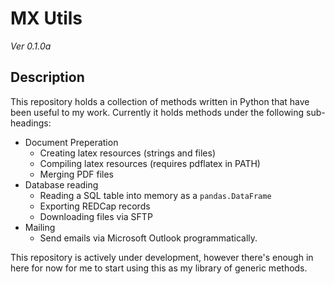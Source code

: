 # MX Utils
*Ver 0.1.0a*

## Description

This repository holds a collection of methods written in Python that have been useful to my work.
Currently it holds methods under the following sub-headings:

+ Document Preperation
  + Creating latex resources (strings and files)
  + Compiling latex resources (requires pdflatex in PATH)
  + Merging PDF files
+ Database reading
  + Reading a SQL table into memory as a `pandas.DataFrame`
  + Exporting REDCap records
  + Downloading files via SFTP
+ Mailing
  + Send emails via Microsoft Outlook programmatically.

This repository is actively under development, however there's enough in here for now for me to
start using this as my library of generic methods.

